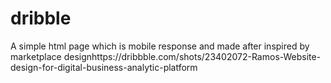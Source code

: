 # dribble

A simple html page which is mobile response and made after inspired by marketplace designhttps://dribbble.com/shots/23402072-Ramos-Website-design-for-digital-business-analytic-platform